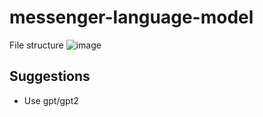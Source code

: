 # messenger-language-model

File structure
![image](https://user-images.githubusercontent.com/46422752/208238537-d60008c8-e150-4bbd-b13e-8ab6fb799ce9.png)



## Suggestions
- Use gpt/gpt2

